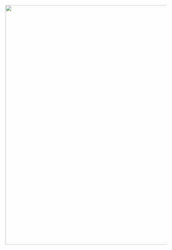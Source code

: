 <p align="center">
    <img width="750" src="https://github.com/laggy-tux/sway-Dots/assets/85402808/c9bd80db-f22a-47b1-be68-0aca8af9e6b5" 
</p>

